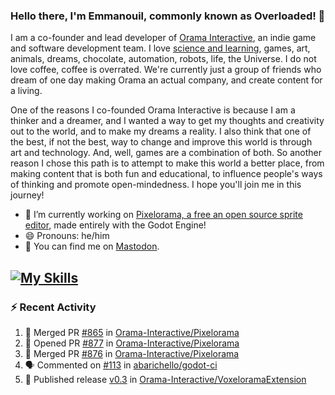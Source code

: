 ### Hello there, I'm Emmanouil, commonly known as Overloaded! 👋
I am a co-founder and lead developer of [Orama Interactive](https://www.orama-interactive.com/), an indie game and software development team. I love [science and learning](https://github.com/OverloadedOrama/KnowledgeBase), games, art, animals, dreams, chocolate, automation, robots, life, the Universe. I do not love coffee, coffee is overrated. We're currently just a group of friends who dream of one day making Orama an actual company, and create content for a living.

One of the reasons I co-founded Orama Interactive is because I am a thinker and a dreamer, and I wanted a way to get my thoughts and creativity out to the world, and to make my dreams a reality. I also think that one of the best, if not the best, way to change and improve this world is through art and technology. And, well, games are a combination of both. So another reason I chose this path is to attempt to make this world a better place, from making content that is both fun and educational, to influence people's ways of thinking and promote open-mindedness. I hope you'll join me in this journey!

- 🔭 I’m currently working on [Pixelorama, a free an open source sprite editor](https://github.com/Orama-Interactive/Pixelorama), made entirely with the Godot Engine!
- 😄 Pronouns: he/him
- 🐘 You can find me on <a rel="me" href="https://mastodon.social/@Overloaded">Mastodon</a>.

[![My Skills](https://skillicons.dev/icons?i=godot,py,cpp,cs,git,linux,html)](https://skillicons.dev)
---

### :zap: Recent Activity

<!--START_SECTION:activity-->
1. 🎉 Merged PR [#865](https://github.com/Orama-Interactive/Pixelorama/pull/865) in [Orama-Interactive/Pixelorama](https://github.com/Orama-Interactive/Pixelorama)
2. 💪 Opened PR [#877](https://github.com/Orama-Interactive/Pixelorama/pull/877) in [Orama-Interactive/Pixelorama](https://github.com/Orama-Interactive/Pixelorama)
3. 🎉 Merged PR [#876](https://github.com/Orama-Interactive/Pixelorama/pull/876) in [Orama-Interactive/Pixelorama](https://github.com/Orama-Interactive/Pixelorama)
4. 🗣 Commented on [#113](https://github.com/abarichello/godot-ci/issues/113) in [abarichello/godot-ci](https://github.com/abarichello/godot-ci)
5. 🚀 Published release [v0.3](https://github.com/v0.3) in [Orama-Interactive/VoxeloramaExtension](https://github.com/Orama-Interactive/VoxeloramaExtension)
<!--END_SECTION:activity-->

<!--
**OverloadedOrama/OverloadedOrama** is a ✨ _special_ ✨ repository because its `README.md` (this file) appears on your GitHub profile.

Here are some ideas to get you started:

- 👯 I’m looking to collaborate on ...
- 🤔 I’m looking for help with ...
- 💬 Ask me about ...
- 📫 How to reach me: ...
- ⚡ Fun fact: ...
-->
